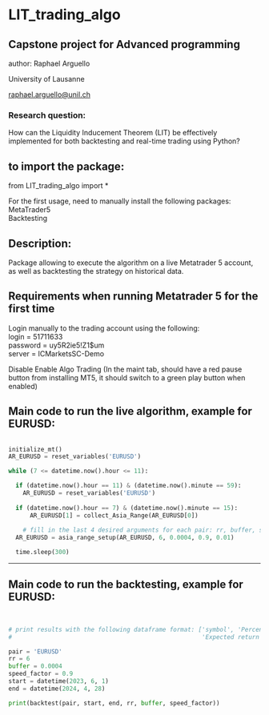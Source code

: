 # LIT_trading_algo

## Capstone project for Advanced programming 
author: Raphael Arguello

University of Lausanne

raphael.arguello@unil.ch

### Research question: 
How can the Liquidity Inducement Theorem (LIT) be effectively implemented for both backtesting and real-time trading using Python?

## to import the package: 
from LIT_trading_algo import *

For the first usage, need to manually install the following packages: <br />
MetaTrader5 <br />
Backtesting

## Description:
Package allowing to execute the algorithm on a live Metatrader 5 account, as well as backtesting the strategy on historical data.

## Requirements when running Metatrader 5 for the first time
Login manually to the trading account using the following: <br />
login = 51711633 <br />
password = uy5R2ie5!Z1$um <br />
server = ICMarketsSC-Demo

Disable Enable Algo Trading (In the maint tab, should have a red pause button from installing MT5, it should switch to a green play button when enabled)

## Main code to run the live algorithm, example for EURUSD: 

```python

initialize_mt()
AR_EURUSD = reset_variables('EURUSD')

while (7 <= datetime.now().hour <= 11):

  if (datetime.now().hour == 11) & (datetime.now().minute == 59):
    AR_EURUSD = reset_variables('EURUSD')
      
  if (datetime.now().hour == 7) & (datetime.now().minute == 15):
      AR_EURUSD[1] = collect_Asia_Range(AR_EURUSD[0])
      
    # fill in the last 4 desired arguments for each pair: rr, buffer, speed_factor, risk
  AR_EURUSD = asia_range_setup(AR_EURUSD, 6, 0.0004, 0.9, 0.01)

  time.sleep(300)

```

---------------------

## Main code to run the backtesting, example for EURUSD: 

```python


# print results with the following dataframe format: ['symbol', 'Percentage wins', 'Number trades',
#                                                     'Expected return', 'RR', 'buffer', 'speed factor']

pair = 'EURUSD'
rr = 6
buffer = 0.0004
speed_factor = 0.9
start = datetime(2023, 6, 1)
end = datetime(2024, 4, 28)

print(backtest(pair, start, end, rr, buffer, speed_factor))
```
